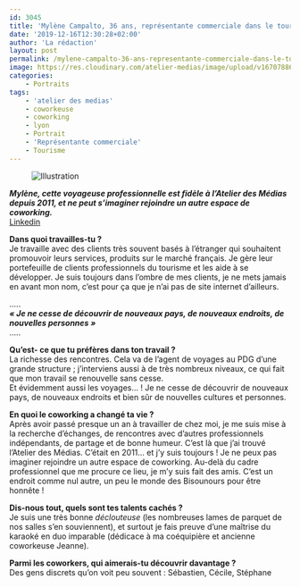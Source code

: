 ```yaml
---
id: 3045
title: 'Mylène Campalto, 36 ans, représentante commerciale dans le tourisme :  « L’Atelier des Médias, c’est un peu le monde des Bisounours »'
date: '2019-12-16T12:30:28+02:00'
author: 'La rédaction'
layout: post
permalink: /mylene-campalto-36-ans-representante-commerciale-dans-le-tourisme-latelier-des-medias-cest-un-peu-le-monde-des-bisounours/
image: https://res.cloudinary.com/atelier-medias/image/upload/v1670788653/blog/jzejxhent3s5auo6h4vg.jpg
categories:
    - Portraits
tags:
    - 'atelier des medias'
    - coworkeuse
    - coworking
    - lyon
    - Portrait
    - 'Représentante commerciale'
    - Tourisme
---
```


<figure class="wp-block-image"><img src="https://res.cloudinary.com/atelier-medias/image/upload/v1670788653/blog/jzejxhent3s5auo6h4vg.jpg" alt="Illustration"></figure>

***Mylène, cette voyageuse professionnelle est fidèle à l’Atelier des Médias depuis 2011, et ne peut s’imaginer rejoindre un autre espace de coworking.***  
[Linkedin](https://www.linkedin.com/in/myl%C3%A8ne-campalto-82051791/?locale=fr_FR)

**Dans quoi travailles-tu ?**  
Je travaille avec des clients très souvent basés à l’étranger qui souhaitent promouvoir leurs services, produits sur le marché français. Je gère leur portefeuille de clients professionnels du tourisme et les aide à se développer. Je suis toujours dans l’ombre de mes clients, je ne mets jamais en avant mon nom, c’est pour ça que je n’ai pas de site internet d’ailleurs.

…..  
***« Je ne cesse de découvrir de nouveaux pays, de nouveaux endroits, de nouvelles personnes »***  
…..

**Qu’est- ce que tu préfères dans ton travail ?**  
La richesse des rencontres. Cela va de l’agent de voyages au PDG d’une grande structure ; j’interviens aussi à de très nombreux niveaux, ce qui fait que mon travail se renouvelle sans cesse.  
Et évidemment aussi les voyages… ! Je ne cesse de découvrir de nouveaux pays, de nouveaux endroits et bien sûr de nouvelles cultures et personnes.

**En quoi le coworking a changé ta vie ?**  
Après avoir passé presque un an à travailler de chez moi, je me suis mise à la recherche d’échanges, de rencontres avec d’autres professionnels indépendants, de partage et de bonne humeur. C’est là que j’ai trouvé l’Atelier des Médias. C’était en 2011… et j’y suis toujours ! Je ne peux pas imaginer rejoindre un autre espace de coworking. Au-delà du cadre professionnel que me procure ce lieu, je m’y suis fait des amis. C’est un endroit comme nul autre, un peu le monde des Bisounours pour être honnête !

**Dis-nous tout, quels sont tes talents cachés ?**  
Je suis une très bonne *déclouteuse* (les nombreuses lames de parquet de nos salles s’en souviennent), et surtout je fais preuve d’une maîtrise du karaoké en duo imparable (dédicace à ma coéquipière et ancienne coworkeuse Jeanne).

**Parmi les coworkers, qui aimerais-tu découvrir davantage ?**  
Des gens discrets qu’on voit peu souvent : Sébastien, Cécile, Stéphane